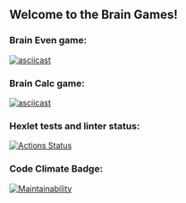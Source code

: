 ## Welcome to the Brain Games!
### Brain Even game:
[![asciicast](https://asciinema.org/a/559384.svg)](https://asciinema.org/a/559384)

### Brain Calc game:
[![asciicast](https://asciinema.org/a/559385.svg)](https://asciinema.org/a/559385)

### Hexlet tests and linter status:
[![Actions Status](https://github.com/Vinegarfretsaw/python-project-49/workflows/hexlet-check/badge.svg)](https://github.com/Vinegarfretsaw/python-project-49/actions)

### Code Climate Badge:
[![Maintainability](https://api.codeclimate.com/v1/badges/c188435b5a1beeb34b46/maintainability)](https://codeclimate.com/github/Vinegarfretsaw/python-project-49/maintainability)